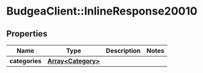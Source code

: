 # BudgeaClient::InlineResponse20010

## Properties
Name | Type | Description | Notes
------------ | ------------- | ------------- | -------------
**categories** | [**Array&lt;Category&gt;**](Category.md) |  | 


